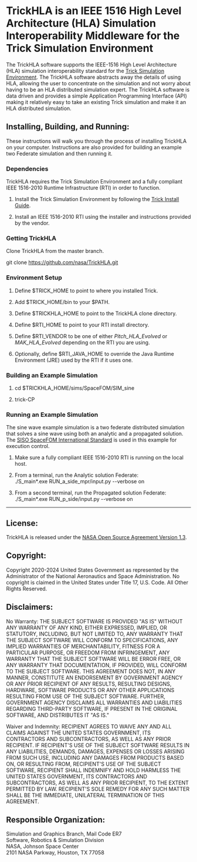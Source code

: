 # TrickHLA is an IEEE 1516 High Level Architecture (HLA) Simulation Interoperability Middleware for the Trick Simulation Environment

The TrickHLA software supports the IEEE-1516 High Level Architecture (HLA) 
simulation interoperability standard for the 
[Trick Simulation Environment](https://github.com/nasa/trick/). The TrickHLA 
software abstracts away the details of using HLA, allowing the user to concentrate 
on the simulation and not worry about having to be an HLA distributed simulation 
expert. The TrickHLA software is data driven and provides a simple Application 
Programming Interface (API) making it relatively easy to take an existing Trick 
simulation and make it an HLA distributed simulation.

## Installing, Building, and Running:

These instructions will walk you through the process of installing TrickHLA on 
your computer. Instructions are also provided for building an example two 
Federate simulation and then running it.

### Dependencies

TrickHLA requires the Trick Simulation Environment and a fully compliant 
IEEE 1516-2010 Runtime Infrastructure (RTI) in order to function. 

1) Install the Trick Simulation Environment by following the [Trick Install Guide](https://nasa.github.io/trick/documentation/install_guide/Install-Guide).

2) Install an IEEE 1516-2010 RTI using the installer and instructions provided by the vendor.

### Getting TrickHLA
Clone TrickHLA from the master branch.

git clone https://github.com/nasa/TrickHLA.git

### Environment Setup

1) Define $TRICK_HOME to point to where you installed Trick.

2) Add $TRICK_HOME/bin to your $PATH.

3) Define $TRICKHLA_HOME to point to the TrickHLA clone directory.

4) Define $RTI_HOME to point to your RTI install directory.

5) Define $RTI_VENDOR to be one of either <i>Pitch_HLA_Evolved</i> or <i>MAK_HLA_Evolved</i> depending on the RTI you are using.

6) Optionally, define $RTI_JAVA_HOME to override the Java Runtime Environment (JRE) used by the RTI if it uses one.

### Building an Example Simulation

1) cd $TRICKHLA_HOME/sims/SpaceFOM/SIM_sine

2) trick-CP

### Running an Example Simulation

The sine wave example simulation is a two federate distributed simulation that 
solves a sine wave using both an analytic and a propagated solution. 
The [SISO SpaceFOM International Standard](https://cdn.ymaws.com/www.sisostandards.org/resource/resmgr/standards_products/siso-std-018-2020_srfom.pdf) is used
in this example for execution control.

1) Make sure a fully compliant IEEE 1516-2010 RTI is running on the local host.

2) From a terminal, run the Analytic solution Federate:<br/>
./S_main*.exe RUN_a_side_mpr/input.py --verbose on

3) From a second terminal, run the Propagated solution Federate:<br/>
./S_main*.exe RUN_p_side/input.py --verbose on

---

## License:
TrickHLA is released under the [NASA Open Source Agreement Version 1.3](https://github.com/nasa/TrickHLA/blob/master/LICENSE.txt).

## Copyright:
Copyright 2020-2024 United States Government as represented by the Administrator of the National Aeronautics and Space Administration. No copyright is claimed in the United States under Title 17, U.S. Code. All Other Rights Reserved.

## Disclaimers:
No Warranty: THE SUBJECT SOFTWARE IS PROVIDED "AS IS" WITHOUT ANY WARRANTY OF ANY KIND, EITHER EXPRESSED, IMPLIED, OR STATUTORY, INCLUDING, BUT NOT LIMITED TO, ANY WARRANTY THAT THE SUBJECT SOFTWARE WILL CONFORM TO SPECIFICATIONS, ANY IMPLIED WARRANTIES OF MERCHANTABILITY, FITNESS FOR A PARTICULAR PURPOSE, OR FREEDOM FROM INFRINGEMENT, ANY WARRANTY THAT THE SUBJECT SOFTWARE WILL BE ERROR FREE, OR ANY WARRANTY THAT DOCUMENTATION, IF PROVIDED, WILL CONFORM TO THE SUBJECT SOFTWARE. THIS AGREEMENT DOES NOT, IN ANY MANNER, CONSTITUTE AN ENDORSEMENT BY GOVERNMENT AGENCY OR ANY PRIOR RECIPIENT OF ANY RESULTS, RESULTING DESIGNS, HARDWARE, SOFTWARE PRODUCTS OR ANY OTHER APPLICATIONS RESULTING FROM USE OF THE SUBJECT SOFTWARE. FURTHER, GOVERNMENT AGENCY DISCLAIMS ALL WARRANTIES AND LIABILITIES REGARDING THIRD-PARTY SOFTWARE, IF PRESENT IN THE ORIGINAL SOFTWARE, AND DISTRIBUTES IT "AS IS."

Waiver and Indemnity: RECIPIENT AGREES TO WAIVE ANY AND ALL CLAIMS AGAINST THE UNITED STATES GOVERNMENT, ITS CONTRACTORS AND SUBCONTRACTORS, AS WELL AS ANY PRIOR RECIPIENT. IF RECIPIENT'S USE OF THE SUBJECT SOFTWARE RESULTS IN ANY LIABILITIES, DEMANDS, DAMAGES, EXPENSES OR LOSSES ARISING FROM SUCH USE, INCLUDING ANY DAMAGES FROM PRODUCTS BASED ON, OR RESULTING FROM, RECIPIENT'S USE OF THE SUBJECT SOFTWARE, RECIPIENT SHALL INDEMNIFY AND HOLD HARMLESS THE UNITED STATES GOVERNMENT, ITS CONTRACTORS AND SUBCONTRACTORS, AS WELL AS ANY PRIOR RECIPIENT, TO THE EXTENT PERMITTED BY LAW. RECIPIENT'S SOLE REMEDY FOR ANY SUCH MATTER SHALL BE THE IMMEDIATE, UNILATERAL TERMINATION OF THIS AGREEMENT.

## Responsible Organization:
Simulation and Graphics Branch, Mail Code ER7  
Software, Robotics & Simulation Division  
NASA, Johnson Space Center  
2101 NASA Parkway, Houston, TX  77058  

